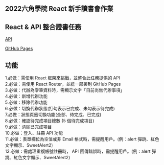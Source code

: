 <h2>2022六角學院 React 新手讀書會作業</h2>
<h2>React & API 整合證書任務</h2>

[API](https://todoo.5xcamp.us/api-docs/index.html)

[GitHub Pages](https://woowooyong.github.io/React-P7-TodoList-V2-withAPI/)

<h2>功能</h2>

1.必做：需使用 React 框架來挑戰，並整合此任務提供的 API</br> 2.必做：需使用 React Router，並統一部署到 GitHub Pages</br> 3.必做：代辦為零筆資料時，需顯示文字「目前尚無代辦事項」</br> 4.必做：新增代辦功能</br> 5.必做：移除代辦功能</br> 6.必做：切換代辦狀態(打勾表示已完成、未勾表示待完成)</br> 7.必做：狀態頁籤切換功能(全部、待完成、已完成)</br> 8.必做：確認待完成項目總數 (5 個待完成項目)</br> 9.必做：清除已完成項目</br> 10.必做：登入、註冊 API 功能</br> 11.必做：表單欄位為空值或非 Email 格式時，需提醒用戶。(例：alert 彈跳、紅色文字顯示、SweetAlert2)</br> 12.必做：需處理重複帳號註冊時， API 回傳錯誤時，需提醒用戶。(例：alert 彈跳、紅色文字顯示、SweetAlert2)</br>
